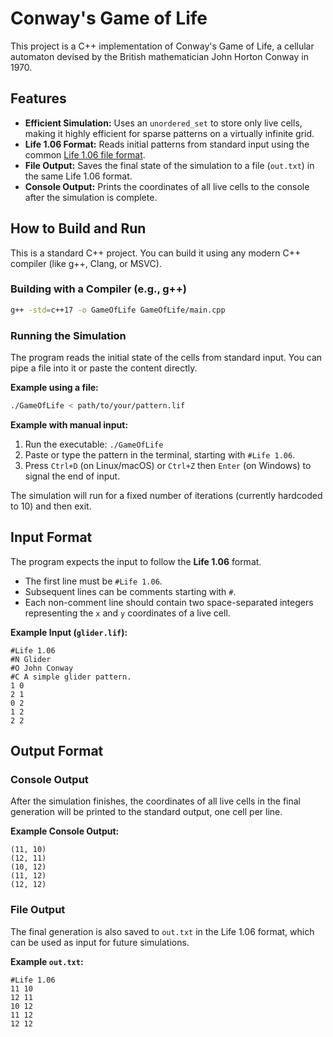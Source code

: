# Conway's Game of Life

This project is a C++ implementation of Conway's Game of Life, a cellular automaton devised by the British mathematician John Horton Conway in 1970.

## Features

*   **Efficient Simulation:** Uses an `unordered_set` to store only live cells, making it highly efficient for sparse patterns on a virtually infinite grid.
*   **Life 1.06 Format:** Reads initial patterns from standard input using the common [Life 1.06 file format](https://www.conwaylife.com/wiki/Life_1.06).
*   **File Output:** Saves the final state of the simulation to a file (`out.txt`) in the same Life 1.06 format.
*   **Console Output:** Prints the coordinates of all live cells to the console after the simulation is complete.

## How to Build and Run

This is a standard C++ project. You can build it using any modern C++ compiler (like g++, Clang, or MSVC).

### Building with a Compiler (e.g., g++)

```bash
g++ -std=c++17 -o GameOfLife GameOfLife/main.cpp
```

### Running the Simulation

The program reads the initial state of the cells from standard input. You can pipe a file into it or paste the content directly.

**Example using a file:**

```bash
./GameOfLife < path/to/your/pattern.lif
```

**Example with manual input:**

1.  Run the executable: `./GameOfLife`
2.  Paste or type the pattern in the terminal, starting with `#Life 1.06`.
3.  Press `Ctrl+D` (on Linux/macOS) or `Ctrl+Z` then `Enter` (on Windows) to signal the end of input.

The simulation will run for a fixed number of iterations (currently hardcoded to 10) and then exit.

## Input Format

The program expects the input to follow the **Life 1.06** format.

*   The first line must be `#Life 1.06`.
*   Subsequent lines can be comments starting with `#`.
*   Each non-comment line should contain two space-separated integers representing the `x` and `y` coordinates of a live cell.

**Example Input (`glider.lif`):**

```
#Life 1.06
#N Glider
#O John Conway
#C A simple glider pattern.
1 0
2 1
0 2
1 2
2 2
```

## Output Format

### Console Output

After the simulation finishes, the coordinates of all live cells in the final generation will be printed to the standard output, one cell per line.

**Example Console Output:**

```
(11, 10)
(12, 11)
(10, 12)
(11, 12)
(12, 12)
```

### File Output

The final generation is also saved to `out.txt` in the Life 1.06 format, which can be used as input for future simulations.

**Example `out.txt`:**

```
#Life 1.06
11 10
12 11
10 12
11 12
12 12
```
